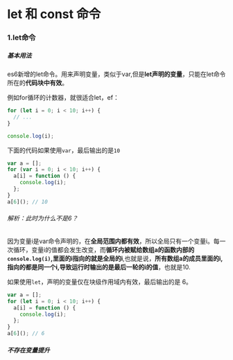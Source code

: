 # let 和 const 命令

### 1.let命令

##### 基本用法

es6新增的let命令。用来声明变量，类似于var,但是**let声明的变量**，只能在let命令所在的**代码块中有效**。

例如for循环的计数器，就很适合let，ef：

```javascript
for (let i = 0; i < 10; i++) {
  // ...
}

console.log(i);
```

下面的代码如果使用`var`，最后输出的是`10`

```javascript
var a = [];
for (var i = 0; i < 10; i++) {
  a[i] = function () {
    console.log(i);
  };
}
a[6](); // 10
```

###### 解析：此时为什么不是6？

因为变量i是var命令声明的，在**全局范围内都有效**，所以全局只有一个变量i。每一次循环，变量i的值都会发生改变，而**循环内被赋给数组a的函数内部的`console.log(i)`,里面的i指向的就是全局的i**,也就是说，**所有数组a的成员里面的i,指向的都是同一个i,导致运行时输出的是最后一轮的i的值**，也就是10.

如果使用`let`，声明的变量仅在块级作用域内有效，最后输出的是 6。

```javascript
var a = [];
for (let i = 0; i < 10; i++) {
  a[i] = function () {
    console.log(i);
  };
}
a[6](); // 6
```

##### 不存在变量提升

